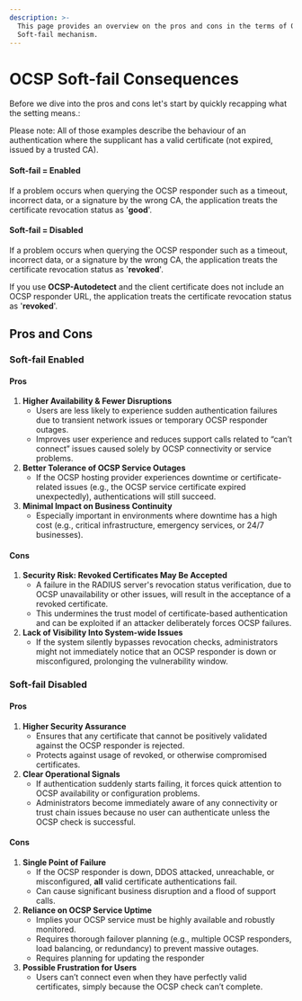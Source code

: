 ```yaml
---
description: >-
  This page provides an overview on the pros and cons in the terms of OCSP
  Soft-fail mechanism.
---
```


# OCSP Soft-fail Consequences

Before we dive into the pros and cons let's start by quickly recapping what the setting means.:

Please note: All of those examples describe the behaviour of an authentication where the supplicant has a valid certificate (not expired, issued by a trusted CA).

#### Soft-fail = Enabled

If a problem occurs when querying the OCSP responder such as a timeout, incorrect data, or a signature by the wrong CA, the application treats the certificate revocation status as '**good**'.

#### Soft-fail = Disabled

If a problem occurs when querying the OCSP responder such as a timeout, incorrect data, or a signature by the wrong CA, the application treats the certificate revocation status as '**revoked**'.&#x20;

If you use **OCSP-Autodetect** and the client certificate does not include an OCSP responder URL, the application treats the certificate revocation status as '**revoked**'.&#x20;

## Pros and Cons

### Soft-fail Enabled

#### Pros

1. **Higher Availability & Fewer Disruptions**
   * Users are less likely to experience sudden authentication failures due to transient network issues or temporary OCSP responder outages.
   * Improves user experience and reduces support calls related to “can’t connect” issues caused solely by OCSP connectivity or service problems.
2. **Better Tolerance of OCSP Service Outages**
   * If the OCSP hosting provider experiences downtime or certificate-related issues (e.g., the OCSP service certificate expired unexpectedly), authentications will still succeed.
3. **Minimal Impact on Business Continuity**
   * Especially important in environments where downtime has a high cost (e.g., critical infrastructure, emergency services, or 24/7 businesses).

#### Cons

1. **Security Risk: Revoked Certificates May Be Accepted**
   * A failure in the RADIUS server's revocation status verification, due to OCSP unavailability or other issues, will result in the acceptance of a revoked certificate.
   * This undermines the trust model of certificate-based authentication and can be exploited if an attacker deliberately forces OCSP failures.
2. **Lack of Visibility Into System-wide Issues**
   * If the system silently bypasses revocation checks, administrators might not immediately notice that an OCSP responder is down or misconfigured, prolonging the vulnerability window.

### Soft-fail Disabled

#### Pros

1. **Higher Security Assurance**
   * Ensures that any certificate that cannot be positively validated against the OCSP responder is rejected.
   * Protects against usage of revoked, or otherwise compromised certificates.
2. **Clear Operational Signals**
   * If authentication suddenly starts failing, it forces quick attention to OCSP availability or configuration problems.
   * Administrators become immediately aware of any connectivity or trust chain issues because no user can authenticate unless the OCSP check is successful.

#### Cons

1. **Single Point of Failure**
   * If the OCSP responder is down, DDOS attacked, unreachable, or misconfigured, **all** valid certificate authentications fail.
   * Can cause significant business disruption and a flood of support calls.
2. **Reliance on OCSP Service Uptime**
   * Implies your OCSP service must be highly available and robustly monitored.
   * Requires thorough failover planning (e.g., multiple OCSP responders, load balancing, or redundancy) to prevent massive outages.
   * Requires planning for updating the responder
3. **Possible Frustration for Users**
   * Users can’t connect even when they have perfectly valid certificates, simply because the OCSP check can’t complete.

